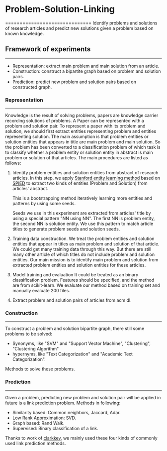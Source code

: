 # Problem-Solution-Linking
==============================
Identify problems and solutions of research articles and predict new solutions given a problem based on known knowledge.

## Framework of experiments
--------------
* Representation: extract main problem and main solution from an article.
* Construction: construct a bipartite graph based on problem and solution pairs.
* Prediction: predict new problem and solution pairs based on constructed graph.


### Representation
------------
Knowledge is the result of solving problems, papers are knowledge carrier recording solutions of problems. A Paper can be represented with a problem and solution pair. To represent a paper with its problem and solution, we should first extract entities representing problem and entities representing solution. The main assumption is that problem entities or solution entities that appears in title are main problem and main solution. So the problem has been converted to a classification problem of which task is to classify whether a problem entity or solution entity in abstract is main problem or solution of that articles.
The main procedures are listed as follows:

1. Identify problem entities and solution entities from abstract of research articles. 
	In this step, we apply [Stanford entity learning method](http://nlp.stanford.edu/software/patternslearning.shtml) based on [SPIED](http://nlp.stanford.edu/pubs/gupta-manning-ijcnlp11.pdf) to extract two kinds of entities (Problem and Solution) from articles' abstract.

	This is a bootstrapping method iteratively learning more entities and patterns by using some seeds.

	Seeds we use in this experiment are extracted from articles' title by using a special pattern "NN using NN". The first NN is  problem entity, the second NN is solution entity. We use this pattern to match article titles to generate problem seeds and solution seeds. 

2. Training data construction. 
	We treat the problem entities and solution entities that appear in titles as main problem and solution of that article. We could get many training data through this way. But there are still many other article of which titles do not include problem and solution entities. Our main mission is to identify main problem and solution from extracted problem entities and solution entities for these articles.

3. Model training and evaluation
	It could be treated as an binary classification problem. Features should be specified, and the method are from scikit-learn. We evaluate our method based on training set and  manually evaluate 200 files.

4. Extract problem and solution pairs of articles from acm dl.

### Construction
---------------
To construct a problem and solution bipartite graph, there still some problems to be solved:
* Synonyms, like "SVM" and "Support Vector Machine",  "Clustering", "Clustering Algorithm" 
* hypernyms, like "Text Categorization" and "Academic Text Categorization".

Methods to solve these problems.

### Prediction
---------------
Given a problem, predicting new problem and solution pair will be applied in future is a link prediction problem. Methods in following:
* Similarity based: Common neighbors, Jaccard, Adar.
* Low Rank Approximation: SVD.
* Graph based: Rand Walk.
* Supervised: Binary classification of a link.

Thanks to work of [clarkkev](https://github.com/clarkkev/bipartite-link-prediction/blob/master/similarity.py), we mainly used these four kinds of commonly used link prediction methods.











	
